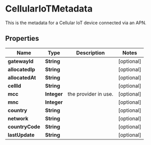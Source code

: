 

# CellularIoTMetadata

This is the metadata for a Cellular IoT device connected via an APN.

## Properties

Name | Type | Description | Notes
------------ | ------------- | ------------- | -------------
**gatewayId** | **String** |  |  [optional]
**allocatedIp** | **String** |  |  [optional]
**allocatedAt** | **String** |  |  [optional]
**cellId** | **String** |  |  [optional]
**mcc** | **Integer** | the provider in use. |  [optional]
**mnc** | **Integer** |  |  [optional]
**country** | **String** |  |  [optional]
**network** | **String** |  |  [optional]
**countryCode** | **String** |  |  [optional]
**lastUpdate** | **String** |  |  [optional]



